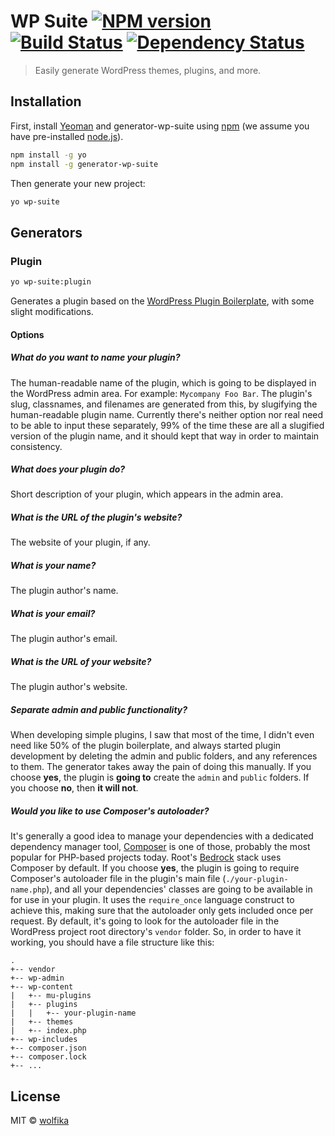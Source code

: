 # WP Suite [![NPM version][npm-image]][npm-url] [![Build Status][travis-image]][travis-url] [![Dependency Status][daviddm-image]][daviddm-url]
> Easily generate WordPress themes, plugins, and more.

## Installation

First, install [Yeoman](http://yeoman.io) and generator-wp-suite using [npm](https://www.npmjs.com/) (we assume you have pre-installed [node.js](https://nodejs.org/)).

```bash
npm install -g yo
npm install -g generator-wp-suite
```

Then generate your new project:

```bash
yo wp-suite
```

## Generators

### Plugin

```bash
yo wp-suite:plugin
```

Generates a plugin based on the [WordPress Plugin Boilerplate](https://github.com/DevinVinson/WordPress-Plugin-Boilerplate), with some slight modifications.

#### Options

##### What do you want to name your plugin?

The human-readable name of the plugin, which is going to be displayed in the WordPress admin area. For example: `Mycompany Foo Bar`. The plugin's slug, classnames, and filenames are generated from this, by slugifying the human-readable plugin name. Currently there's neither option nor real need to be able to input these separately, 99% of the time these are all a slugified version of the plugin name, and it should kept that way in order to maintain consistency.

##### What does your plugin do?

Short description of your plugin, which appears in the admin area.

##### What is the URL of the plugin's website?

The website of your plugin, if any.

##### What is your name?

The plugin author's name.

##### What is your email?

The plugin author's email.

##### What is the URL of your website?

The plugin author's website.

##### Separate admin and public functionality?

When developing simple plugins, I saw that most of the time, I didn't even need like 50% of the plugin boilerplate, and always started plugin development by deleting the admin and public folders, and any references to them. The generator takes away the pain of doing this manually. If you choose **yes**, the plugin is **going to** create the `admin` and `public` folders. If you choose **no**, then **it will not**.

##### Would you like to use Composer's autoloader?

It's generally a good idea to manage your dependencies with a dedicated dependency manager tool, [Composer] is one of those, probably the most popular for PHP-based projects today. Root's [Bedrock] stack uses Composer by default. If you choose **yes**, the plugin is going to require Composer's autoloader file in the plugin's main file (`./your-plugin-name.php`), and all your dependencies' classes are going to be available in for use in your plugin. It uses the `require_once` language construct to achieve this, making sure that the autoloader only gets included once per request. By default, it's going to look for the autoloader file in the WordPress project root directory's `vendor` folder. So, in order to have it working, you  should have a file structure like this:

```
.
+-- vendor
+-- wp-admin
+-- wp-content
|   +-- mu-plugins
|   +-- plugins
|   |   +-- your-plugin-name
|   +-- themes
|   +-- index.php
+-- wp-includes
+-- composer.json
+-- composer.lock
+-- ...
```

## License

MIT © [wolfika](https://github.com/wolfika)


[npm-image]: https://badge.fury.io/js/generator-wp-suite.svg
[npm-url]: https://npmjs.org/package/generator-wp-suite
[travis-image]: https://travis-ci.org/wolfika/generator-wp-suite.svg?branch=master
[travis-url]: https://travis-ci.org/wolfika/generator-wp-suite
[daviddm-image]: https://david-dm.org/wolfika/generator-wp-suite.svg?theme=shields.io
[daviddm-url]: https://david-dm.org/wolfika/generator-wp-suite
[coveralls-image]: https://coveralls.io/repos/wolfika/generator-wp-suite/badge.svg
[coveralls-url]: https://coveralls.io/r/wolfika/generator-wp-suite
[wppb]: https://github.com/DevinVinson/WordPress-Plugin-Boilerplate
[composer]: https://getcomposer.org/
[bedrock]: https://github.com/roots/bedrock
